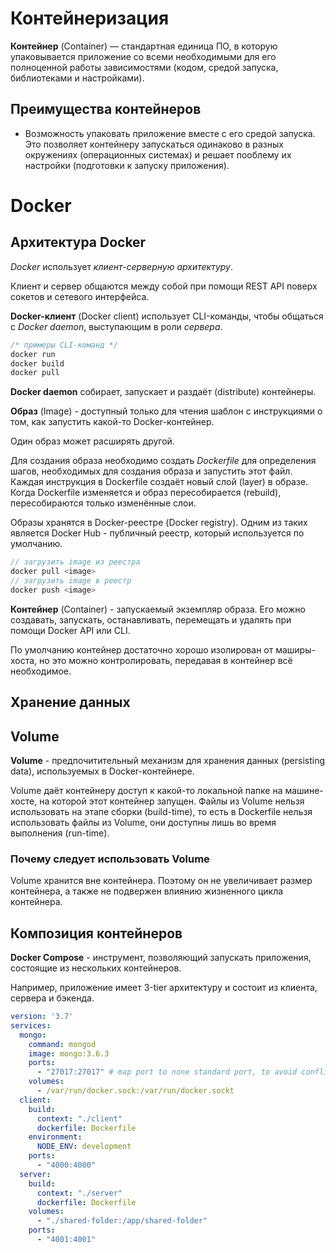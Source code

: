 # Контейнеризация

**Контейнер** (Container) — стандартная единица ПО, в которую упаковывается приложение со всеми необходимыми для его полноценной работы зависимостями (кодом, средой запуска, библиотеками и настройками).

## Преимущества контейнеров
* Возможность упаковать приложение вместе с его средой запуска. Это позволяет контейнеру запускаться одинаково в разных окружениях (операционных системах) и решает пооблему их настройки (подготовки к запуску приложения). 
# Docker

## Архитектура Docker

*Docker* использует *клиент-серверную архитектуру*. 

Клиент и сервер общаются между собой при помощи REST API поверх сокетов и сетевого интерфейса.

**Docker-клиент** (Docker client) использует CLI-команды, чтобы общаться с *Docker daemon*, выступающим в роли *сервера*.
```js
/* примеры CLI-команд */
docker run
docker build
docker pull
```
**Docker daemon** собирает, запускает и раздаёт (distribute) контейнеры.

**Образ** (Image) - доступный только для чтения шаблон с инструкциями о том, как запустить какой-то Docker-контейнер. 

Один образ может расширять другой.

Для создания образа необходимо создать *Dockerfile* для определения шагов, необходимых для создания образа и запустить этот файл. Каждая инструкция в Dockerfile создаёт новый слой (layer) в образе. Когда Dockerfile изменяется и образ пересобирается (rebuild), пересобираются только изменённые слои.

Образы хранятся в Docker-реестре (Docker registry). Одним из таких является Docker Hub - публичный реестр, который используется по умолчанию.
```js
// загрузить image из реестра
docker pull <image>
// загрузить image в реестр
docker push <image>
```

**Контейнер** (Container) - запускаемый экземпляр образа. Его можно создавать, запускать, останавливать, перемещать и удалять при помощи Docker API или CLI.

По умолчанию контейнер достаточно хорошо изолирован от маширы-хоста, но это можно контролировать, передавая в контейнер всё необходимое.

## Хранение данных

## Volume

**Volume** - предпочитительный механизм для хранения данных (persisting data), используемых в Docker-контейнере.

Volume даёт контейнеру доступ к какой-то локальной папке на машине-хосте, на которой этот контейнер запущен. Файлы из Volume нельзя использовать на этапе сборки (build-time), то есть в Dockerfile нельзя использовать файлы из Volume, они доступны лишь во время выполнения (run-time).

### Почему следует использовать Volume

Volume хранится вне контейнера. Поэтому он не увеличивает размер контейнера, а также не подвержен влиянию жизненного цикла контейнера.


## Композиция контейнеров

**Docker Compose** - инструмент, позволяющий запускать приложения, состоящие из нескольких контейнеров.

Например, приложение имеет 3-tier архитектуру и состоит из клиента, сервера и бэкенда.
```yaml
version: '3.7'
services:
  mongo:
    command: mongod
    image: mongo:3.6.3
    ports:
      - "27017:27017" # map port to none standard port, to avoid conflicts with locally installed mongodb
    volumes:
      - /var/run/docker.sock:/var/run/docker.sockt
  client:
    build:
      context: "./client"
      dockerfile: Dockerfile
    environment:
      NODE_ENV: development
    ports:
      - "4000:4000"
  server:
    build:
      context: "./server"
      dockerfile: Dockerfile
    volumes: 
      - "./shared-folder:/app/shared-folder"
    ports:
      - "4001:4001"
```
